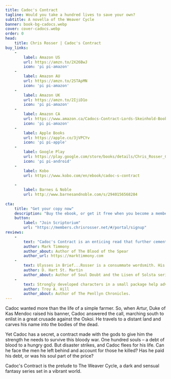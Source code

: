 ```yaml
---
title: Cadoc's Contract
tagline: Would you take a hundred lives to save your own?
subtitle: A novella of the Weaver Cycle
banner: book-bg-cadocs.webp
cover: cover-cadocs.webp
order: 0
head:
    title: Chris Rosser | Cadoc's Contract
buy_links:
    -
        label: Amazon US
        url: https://amzn.to/2X26BwJ
        icon: 'pi pi-amazon'
    -
        label: Amazon AU
        url: https://amzn.to/2STApMN
        icon: 'pi pi-amazon'
    -
        label: Amazon UK
        url: https://amzn.to/2IjiD1o
        icon: 'pi pi-amazon'
    -
        label: Amazon CA
        url: https://www.amazon.ca/Cadocs-Contract-Lords-Skeinhold-Book-ebook/dp/B07NT7CBG2
        icon: 'pi pi-amazon'
    -
        label: Apple Books
        url: https://apple.co/3jVPCYv
        icon: 'pi pi-apple'
    -
        label: Google Play
        url: https://play.google.com/store/books/details/Chris_Rosser_Cadoc_s_Contract?id=2xSbDwAAQBAJ
        icon: 'pi pi-android'
    -
        label: Kobo
        url: https://www.kobo.com/en/ebook/cadoc-s-contract
        
    -
        label: Barnes & Noble
        url: http://www.barnesandnoble.com/s/2940156568284
        
cta:
    title: "Get your copy now"
    description: "Buy the ebook, or get it free when you become a members of Chris Rosser's Scriptorium"
    button:
        label: "Join Scriptorium"
        url: "https://members.chrisrosser.net/#/portal/signup"
reviews:
    -
        text: "Cadoc's Contract is an enticing read that further cements Rosser - for me - as one of the new breed of rising stars on the Aussie Spec-fic scene. With a sure and confident hand Rosser weaves his tale with the same skills as the mystical 'weavers' in his world, enthralling the reader with strong and heartfelt characters, engaging dialogue and heart pounding fight scenes."
        author: Mark Timmony
        author_about: Author of The Blood of the Spear
        author_url: https://marktimmony.com
    -
        text: Ulysses in Brief...Rosser is a consummate wordsmith. His metaphors and similes are perfection, and his ability to draw us into the moment with the hardened-soldier voice of his narrative evokes all the right emotions.
        author: D. Hart St. Martin
        author_about: Author of Soul Doubt and the Lisen of Solsta series.
    -
        text: Strongly developed characters in a small package help advance this story. This prequel to The Weaver's Boy sets the stage of what looks to be an epic dark fantasy series.
        author: Troy A. Hill
        author_about: Author of The Penllyn Chronicles.
---
```


Cadoc wanted more than the life of a simple farmer. So, when Artur, Duke of Kas Mendoc raised his banner, Cadoc answered the call, marching south to enlist in a great crusade against the Oskoi. He travels to a distant land and carves his name into the bodies of the dead.

Yet Cadoc has a secret, a contract made with the gods to give him the strength he needs to survive this bloody war. One hundred souls – a debt of blood to a hungry god. But disaster strikes, and Cadoc flees for his life. Can he face the men he left behind and account for those he killed? Has he paid his debt, or was his soul part of the price?

Cadoc's Contract is the prelude to The Weaver Cycle, a dark and sensual fantasy series set in a vibrant world.